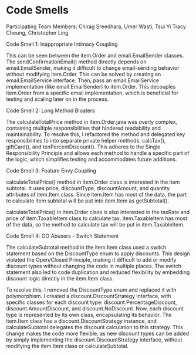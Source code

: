 # Code Smells

Participating Team Members: Chirag Sreedhara, Umer Wasti, Tsui Yi Tracy Cheung, Christopher Ling

Code Smell 1: Inappropriate Intimacy Coupling

This can be seen between the item.Order and email.EmailSender classes. The sendConfirmationEmail() method 
directly depends on email.EmailSender, making it difficult to change email-sending behavior without 
modifying item.Order. This can be solved by creating an email.EmailService interface. Then, pass an 
email.EmailService implementation (like email.EmailSender) to item.Order. This decouples item.Order from a specific email 
implementation, which is beneficial for testing and scaling later on in the process.


Code Smell 2: Long Method Bloaters

The calculateTotalPrice method in item.Order.java was overly complex, containing multiple
responsibilities that hindered readability and maintainability. To resolve this, I 
refactored the method and delegated key responsibilities to into separate private 
helper methods: calcTax(), giftCard(), and tenPercentDiscount(). This adheres
to the Single Responsibility Principle and allows each method to handle a specific
part of the logic, which simplifies testing and accommodates future additions.

Code Smell 3: Feature Envy Coupling

calculateTotalPrice() method in item.Order class is interested in the item subtotal. It uses price, 
discountType, discountAmount, and quantity attributes of item.Item class. Since item.Item has most of the 
data, the part to calculate item subtotal will be put into item.Item as getSubtotal().

calculateTotalPrice() in item.Order class is also interested in the taxRate and price of item.TaxableItem
class to calculate tax. item.TaxableItem has most of the data, so the method to calculate tax will be 
put in item.TaxableItem.

Code Smell 4: OO Abusers - Switch Statement

The calculateSubtotal method in the item.Item class used a switch statement based on the DiscountType 
enum to apply discounts. This design violated the Open/Closed Principle, making it difficult to 
add or modify discount types without changing the code in multiple places. The switch statement 
also  led to code duplication and reduced flexibility by embedding discount logic directly 
in the item.Item class.

To resolve this, I removed the DiscountType enum and replaced it with polymorphism. I created a 
discount.DiscountStrategy interface, with specific classes for each discount type: discount.PercentageDiscount, 
discount.AmountDiscount, and discount.NoDiscount. Now, each discount type is represented by its own class, 
encapsulating its behavior. The item.Item class has a discount.DiscountStrategy instance, and calculateSubtotal 
delegates the discount calculation to this strategy. This change makes the code more flexible, as 
new discount types can be added by simply implementing the discount.DiscountStrategy interface, without 
modifying the item.Item class or calculateSubtotal.
